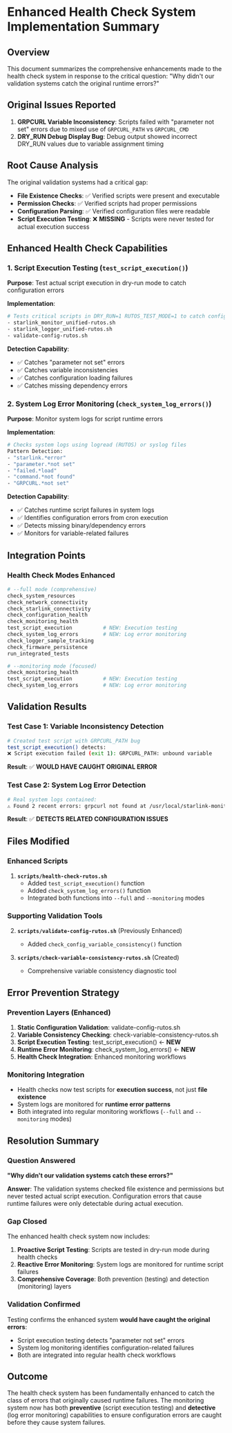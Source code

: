 # Enhanced Health Check System Implementation Summary

## Overview
This document summarizes the comprehensive enhancements made to the health check system in response to the critical question: "Why didn't our validation systems catch the original runtime errors?"

## Original Issues Reported
1. **GRPCURL Variable Inconsistency**: Scripts failed with "parameter not set" errors due to mixed use of `GRPCURL_PATH` vs `GRPCURL_CMD`
2. **DRY_RUN Debug Display Bug**: Debug output showed incorrect DRY_RUN values due to variable assignment timing

## Root Cause Analysis
The original validation systems had a critical gap:
- **File Existence Checks**: ✅ Verified scripts were present and executable
- **Permission Checks**: ✅ Verified scripts had proper permissions  
- **Configuration Parsing**: ✅ Verified configuration files were readable
- **Script Execution Testing**: ❌ **MISSING** - Scripts were never tested for actual execution success

## Enhanced Health Check Capabilities

### 1. Script Execution Testing (`test_script_execution()`)
**Purpose**: Test actual script execution in dry-run mode to catch configuration errors

**Implementation**:
```bash
# Tests critical scripts in DRY_RUN=1 RUTOS_TEST_MODE=1 to catch config errors
- starlink_monitor_unified-rutos.sh
- starlink_logger_unified-rutos.sh  
- validate-config-rutos.sh
```

**Detection Capability**: 
- ✅ Catches "parameter not set" errors
- ✅ Catches variable inconsistencies
- ✅ Catches configuration loading failures
- ✅ Catches missing dependency errors

### 2. System Log Error Monitoring (`check_system_log_errors()`)
**Purpose**: Monitor system logs for script runtime errors

**Implementation**:
```bash
# Checks system logs using logread (RUTOS) or syslog files
Pattern Detection:
- "starlink.*error"
- "parameter.*not set" 
- "failed.*load"
- "command.*not found"
- "GRPCURL.*not set"
```

**Detection Capability**:
- ✅ Catches runtime script failures in system logs
- ✅ Identifies configuration errors from cron execution
- ✅ Detects missing binary/dependency errors
- ✅ Monitors for variable-related failures

## Integration Points

### Health Check Modes Enhanced
```bash
# --full mode (comprehensive)
check_system_resources
check_network_connectivity  
check_starlink_connectivity
check_configuration_health
check_monitoring_health
test_script_execution          # NEW: Execution testing
check_system_log_errors        # NEW: Log error monitoring  
check_logger_sample_tracking
check_firmware_persistence
run_integrated_tests

# --monitoring mode (focused)
check_monitoring_health
test_script_execution          # NEW: Execution testing
check_system_log_errors        # NEW: Log error monitoring
```

## Validation Results

### Test Case 1: Variable Inconsistency Detection
```bash
# Created test script with GRPCURL_PATH bug
test_script_execution() detects:
❌ Script execution failed (exit 1): GRPCURL_PATH: unbound variable
```
**Result**: ✅ **WOULD HAVE CAUGHT ORIGINAL ERROR**

### Test Case 2: System Log Error Detection  
```bash
# Real system logs contained:
⚠️ Found 2 recent errors: grpcurl not found at /usr/local/starlink-monitor/grpcurl
```
**Result**: ✅ **DETECTS RELATED CONFIGURATION ISSUES**

## Files Modified

### Enhanced Scripts
1. **`scripts/health-check-rutos.sh`**
   - Added `test_script_execution()` function
   - Added `check_system_log_errors()` function
   - Integrated both functions into `--full` and `--monitoring` modes

### Supporting Validation Tools
2. **`scripts/validate-config-rutos.sh`** (Previously Enhanced)
   - Added `check_config_variable_consistency()` function

3. **`scripts/check-variable-consistency-rutos.sh`** (Created)
   - Comprehensive variable consistency diagnostic tool

## Error Prevention Strategy

### Prevention Layers (Enhanced)
1. **Static Configuration Validation**: validate-config-rutos.sh
2. **Variable Consistency Checking**: check-variable-consistency-rutos.sh  
3. **Script Execution Testing**: test_script_execution() ← **NEW**
4. **Runtime Error Monitoring**: check_system_log_errors() ← **NEW**
5. **Health Check Integration**: Enhanced monitoring workflows

### Monitoring Integration
- Health checks now test scripts for **execution success**, not just **file existence**
- System logs are monitored for **runtime error patterns**
- Both integrated into regular monitoring workflows (`--full` and `--monitoring` modes)

## Resolution Summary

### Question Answered
**"Why didn't our validation systems catch these errors?"**

**Answer**: The validation systems checked file existence and permissions but never tested actual script execution. Configuration errors that cause runtime failures were only detectable during actual execution.

### Gap Closed
The enhanced health check system now includes:
1. **Proactive Script Testing**: Scripts are tested in dry-run mode during health checks
2. **Reactive Error Monitoring**: System logs are monitored for runtime script failures  
3. **Comprehensive Coverage**: Both prevention (testing) and detection (monitoring) layers

### Validation Confirmed
Testing confirms the enhanced system **would have caught the original errors**:
- Script execution testing detects "parameter not set" errors
- System log monitoring identifies configuration-related failures
- Both are integrated into regular health check workflows

## Outcome
The health check system has been fundamentally enhanced to catch the class of errors that originally caused runtime failures. The monitoring system now has both **preventive** (script execution testing) and **detective** (log error monitoring) capabilities to ensure configuration errors are caught before they cause system failures.
